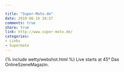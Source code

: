 ```yaml
---

title: "Super-Moto.de"
date: 2010-06-16 18:57
comments: true
share: true
link: http://www.super-moto.de/
categories: 
- Links
- Supermoto
---
```

{% include wetty/webshot.html %} Live starts at 45° Das OnlineSzeneMagazin.

